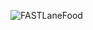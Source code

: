 ![FASTLaneFood](https://user-images.githubusercontent.com/36207058/69379343-4d44f980-0c7e-11ea-90b5-74cbb875f3c0.png)

